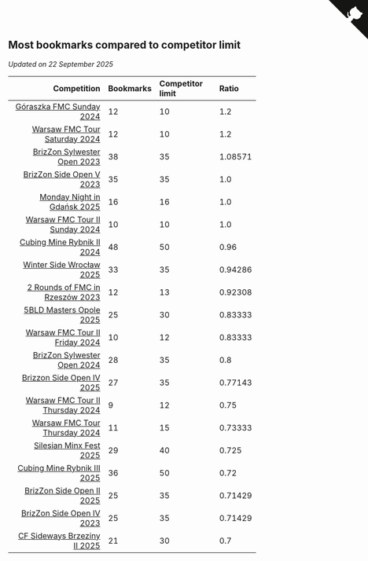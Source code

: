 ## Most bookmarks compared to competitor limit

*Updated on 22 September 2025*

| Competition | Bookmarks | Competitor limit | Ratio |
| ---: | :--- | :--- | :--- |
| [Góraszka FMC Sunday 2024](https://www.worldcubeassociation.org/competitions/GoraszkaFMCSunday2024) | 12 | 10 | 1.2 |
| [Warsaw FMC Tour Saturday 2024](https://www.worldcubeassociation.org/competitions/WarsawFMCTourSaturday2024) | 12 | 10 | 1.2 |
| [BrizZon Sylwester Open 2023](https://www.worldcubeassociation.org/competitions/BrizZonSylwesterOpen2023) | 38 | 35 | 1.08571 |
| [BrizZon Side Open V 2023](https://www.worldcubeassociation.org/competitions/BrizZonSideOpenV2023) | 35 | 35 | 1.0 |
| [Monday Night in Gdańsk 2025](https://www.worldcubeassociation.org/competitions/MondayNightinGdansk2025) | 16 | 16 | 1.0 |
| [Warsaw FMC Tour II Sunday 2024](https://www.worldcubeassociation.org/competitions/WarsawFMCTourIISunday2024) | 10 | 10 | 1.0 |
| [Cubing Mine Rybnik II 2024](https://www.worldcubeassociation.org/competitions/CubingMineRybnikII2024) | 48 | 50 | 0.96 |
| [Winter Side Wrocław 2025](https://www.worldcubeassociation.org/competitions/WinterSideWroclaw2025) | 33 | 35 | 0.94286 |
| [2 Rounds of FMC in Rzeszów 2023](https://www.worldcubeassociation.org/competitions/2RoundsofFMCinRzeszow2023) | 12 | 13 | 0.92308 |
| [5BLD Masters Opole 2025](https://www.worldcubeassociation.org/competitions/5BLDMastersOpole2025) | 25 | 30 | 0.83333 |
| [Warsaw FMC Tour II Friday 2024](https://www.worldcubeassociation.org/competitions/WarsawFMCTourIIFriday2024) | 10 | 12 | 0.83333 |
| [BrizZon Sylwester Open 2024](https://www.worldcubeassociation.org/competitions/BrizZonSylwesterOpen2024) | 28 | 35 | 0.8 |
| [Brizzon Side Open IV 2025](https://www.worldcubeassociation.org/competitions/BrizzonSideOpenIV2025) | 27 | 35 | 0.77143 |
| [Warsaw FMC Tour II Thursday 2024](https://www.worldcubeassociation.org/competitions/WarsawFMCTourIIThursday2024) | 9 | 12 | 0.75 |
| [Warsaw FMC Tour Thursday 2024](https://www.worldcubeassociation.org/competitions/WarsawFMCTourThursday2024) | 11 | 15 | 0.73333 |
| [Silesian Minx Fest 2025](https://www.worldcubeassociation.org/competitions/SilesianMinxFest2025) | 29 | 40 | 0.725 |
| [Cubing Mine Rybnik III 2025](https://www.worldcubeassociation.org/competitions/CubingMineRybnikIII2025) | 36 | 50 | 0.72 |
| [BrizZon Side Open II 2025](https://www.worldcubeassociation.org/competitions/BrizZonSideOpenII2025) | 25 | 35 | 0.71429 |
| [BrizZon Side Open IV 2023](https://www.worldcubeassociation.org/competitions/BrizZonSideOpenIV2023) | 25 | 35 | 0.71429 |
| [CF Sideways Brzeziny II 2025](https://www.worldcubeassociation.org/competitions/CFSidewaysBrzezinyII2025) | 21 | 30 | 0.7 |


<a href="https://github.com/maxidragon/wca_statistics_pl" class="github-corner" aria-label="View source on Github"><svg width="80" height="80" viewBox="0 0 250 250" style="fill:#151513; color:#fff; position: absolute; top: 0; border: 0; right: 0;" aria-hidden="true"><path d="M0,0 L115,115 L130,115 L142,142 L250,250 L250,0 Z"></path><path d="M128.3,109.0 C113.8,99.7 119.0,89.6 119.0,89.6 C122.0,82.7 120.5,78.6 120.5,78.6 C119.2,72.0 123.4,76.3 123.4,76.3 C127.3,80.9 125.5,87.3 125.5,87.3 C122.9,97.6 130.6,101.9 134.4,103.2" fill="currentColor" style="transform-origin: 130px 106px;" class="octo-arm"></path><path d="M115.0,115.0 C114.9,115.1 118.7,116.5 119.8,115.4 L133.7,101.6 C136.9,99.2 139.9,98.4 142.2,98.6 C133.8,88.0 127.5,74.4 143.8,58.0 C148.5,53.4 154.0,51.2 159.7,51.0 C160.3,49.4 163.2,43.6 171.4,40.1 C171.4,40.1 176.1,42.5 178.8,56.2 C183.1,58.6 187.2,61.8 190.9,65.4 C194.5,69.0 197.7,73.2 200.1,77.6 C213.8,80.2 216.3,84.9 216.3,84.9 C212.7,93.1 206.9,96.0 205.4,96.6 C205.1,102.4 203.0,107.8 198.3,112.5 C181.9,128.9 168.3,122.5 157.7,114.1 C157.9,116.9 156.7,120.9 152.7,124.9 L141.0,136.5 C139.8,137.7 141.6,141.9 141.8,141.8 Z" fill="currentColor" class="octo-body"></path></svg></a><style>.github-corner:hover .octo-arm{animation:octocat-wave 560ms ease-in-out}@keyframes octocat-wave{0%,100%{transform:rotate(0)}20%,60%{transform:rotate(-25deg)}40%,80%{transform:rotate(10deg)}}@media (max-width:500px){.github-corner:hover .octo-arm{animation:none}.github-corner .octo-arm{animation:octocat-wave 560ms ease-in-out}}</style>
